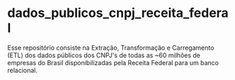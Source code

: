 # dados_publicos_cnpj_receita_federal
Esse repositório consiste na Extração, Transformação e Carregamento (ETL) dos dados públicos dos CNPJ's de todas as ~60 milhões de empresas do Brasil disponibilizadas pela Receita Federal para um banco relacional.
